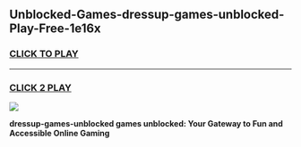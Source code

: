 
## Unblocked-Games-dressup-games-unblocked-Play-Free-1e16x
<h3>
<a href="https://premium76.site?title=dressup-games-unblocked&ref=10A">CLICK TO PLAY</a></h3>
<hr>

<h3>
<a href="https://premium76.site?title=dressup-games-unblocked&ref=10A">CLICK 2 PLAY</a>
  
</h3>

<a href="https://premium76.site?title=dressup-games-unblocked&ref=10A"><img src="https://clearcache.store/games.png"></a>


**dressup-games-unblocked games unblocked: Your Gateway to Fun and Accessible Online Gaming**
